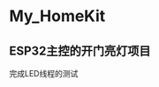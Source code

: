 <!--
 * @fileName: 
 * @description: 
 * @version: 
 * @author: lzc
 * @date: Do not edit
 * @lastEditors: lzc
 * @lastEditTime: Do not Edit
-->
# My_HomeKit
## ESP32主控的开门亮灯项目

完成LED线程的测试